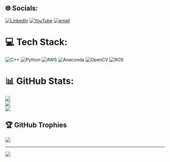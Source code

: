 
## 🌐 Socials:
[![LinkedIn](https://img.shields.io/badge/LinkedIn-%230077B5.svg?logo=linkedin&logoColor=white)](https://linkedin.com/in/www.linkedin.com/in/suresh-geddada) [![YouTube](https://img.shields.io/badge/YouTube-%23FF0000.svg?logo=YouTube&logoColor=white)](https://youtube.com/@http://www.youtube.com/@geddadasuresh6) [![email](https://img.shields.io/badge/Email-D14836?logo=gmail&logoColor=white)](mailto:geddadasuresh6@gmail.com) 

# 💻 Tech Stack:
![C++](https://img.shields.io/badge/c++-%2300599C.svg?style=for-the-badge&logo=c%2B%2B&logoColor=white) ![Python](https://img.shields.io/badge/python-3670A0?style=for-the-badge&logo=python&logoColor=ffdd54) ![AWS](https://img.shields.io/badge/AWS-%23FF9900.svg?style=for-the-badge&logo=amazon-aws&logoColor=white) ![Anaconda](https://img.shields.io/badge/Anaconda-%2344A833.svg?style=for-the-badge&logo=anaconda&logoColor=white) ![OpenCV](https://img.shields.io/badge/opencv-%23white.svg?style=for-the-badge&logo=opencv&logoColor=white) ![ROS](https://img.shields.io/badge/ros-%230A0FF9.svg?style=for-the-badge&logo=ros&logoColor=white)
# 📊 GitHub Stats:
![](https://github-readme-stats.vercel.app/api?username=geddadasuresh84326&theme=dark&hide_border=false&include_all_commits=true&count_private=false)<br/>
![](https://nirzak-streak-stats.vercel.app/?user=geddadasuresh84326&theme=dark&hide_border=false)<br/>
![](https://github-readme-stats.vercel.app/api/top-langs/?username=geddadasuresh84326&theme=dark&hide_border=false&include_all_commits=true&count_private=false&layout=compact)

## 🏆 GitHub Trophies
![](https://github-profile-trophy.vercel.app/?username=geddadasuresh84326&theme=radical&no-frame=false&no-bg=true&margin-w=4)

---
[![](https://visitcount.itsvg.in/api?id=geddadasuresh84326&icon=0&color=12)](https://visitcount.itsvg.in)

<!-- Proudly created with GPRM ( https://gprm.itsvg.in ) -->
